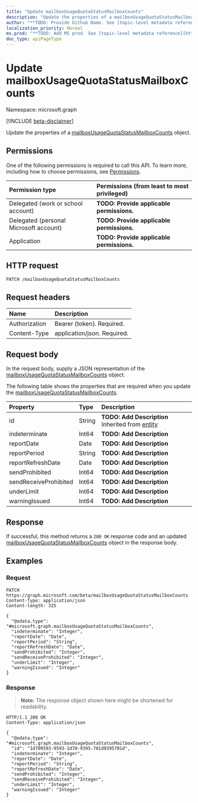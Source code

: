 ```yaml
---
title: "Update mailboxUsageQuotaStatusMailboxCounts"
description: "Update the properties of a mailboxUsageQuotaStatusMailboxCounts object."
author: "**TODO: Provide Github Name. See [topic-level metadata reference](https://msgo.azurewebsites.net/add/document/guidelines/metadata.html#topic-level-metadata)**"
localization_priority: Normal
ms.prod: "**TODO: Add MS prod. See [topic-level metadata reference](https://msgo.azurewebsites.net/add/document/guidelines/metadata.html#topic-level-metadata)**"
doc_type: apiPageType
---
```


# Update mailboxUsageQuotaStatusMailboxCounts
Namespace: microsoft.graph

[!INCLUDE [beta-disclaimer](../../includes/beta-disclaimer.md)]

Update the properties of a [mailboxUsageQuotaStatusMailboxCounts](../resources/mailboxusagequotastatusmailboxcounts.md) object.

## Permissions
One of the following permissions is required to call this API. To learn more, including how to choose permissions, see [Permissions](/graph/permissions-reference).

|Permission type|Permissions (from least to most privileged)|
|:---|:---|
|Delegated (work or school account)|**TODO: Provide applicable permissions.**|
|Delegated (personal Microsoft account)|**TODO: Provide applicable permissions.**|
|Application|**TODO: Provide applicable permissions.**|

## HTTP request

<!-- {
  "blockType": "ignored"
}
-->
``` http
PATCH /mailboxUsageQuotaStatusMailboxCounts
```

## Request headers
|Name|Description|
|:---|:---|
|Authorization|Bearer {token}. Required.|
|Content-Type|application/json. Required.|

## Request body
In the request body, supply a JSON representation of the [mailboxUsageQuotaStatusMailboxCounts](../resources/mailboxusagequotastatusmailboxcounts.md) object.

The following table shows the properties that are required when you update the [mailboxUsageQuotaStatusMailboxCounts](../resources/mailboxusagequotastatusmailboxcounts.md).

|Property|Type|Description|
|:---|:---|:---|
|id|String|**TODO: Add Description** Inherited from [entity](../resources/entity.md)|
|indeterminate|Int64|**TODO: Add Description**|
|reportDate|Date|**TODO: Add Description**|
|reportPeriod|String|**TODO: Add Description**|
|reportRefreshDate|Date|**TODO: Add Description**|
|sendProhibited|Int64|**TODO: Add Description**|
|sendReceiveProhibited|Int64|**TODO: Add Description**|
|underLimit|Int64|**TODO: Add Description**|
|warningIssued|Int64|**TODO: Add Description**|



## Response

If successful, this method returns a `200 OK` response code and an updated [mailboxUsageQuotaStatusMailboxCounts](../resources/mailboxusagequotastatusmailboxcounts.md) object in the response body.

## Examples

### Request
<!-- {
  "blockType": "request",
  "name": "update_mailboxusagequotastatusmailboxcounts"
}
-->
``` http
PATCH https://graph.microsoft.com/beta/mailboxUsageQuotaStatusMailboxCounts
Content-Type: application/json
Content-length: 325

{
  "@odata.type": "#microsoft.graph.mailboxUsageQuotaStatusMailboxCounts",
  "indeterminate": "Integer",
  "reportDate": "Date",
  "reportPeriod": "String",
  "reportRefreshDate": "Date",
  "sendProhibited": "Integer",
  "sendReceiveProhibited": "Integer",
  "underLimit": "Integer",
  "warningIssued": "Integer"
}
```


### Response
>**Note:** The response object shown here might be shortened for readability.
<!-- {
  "blockType": "response",
  "truncated": true
}
-->
``` http
HTTP/1.1 200 OK
Content-Type: application/json

{
  "@odata.type": "#microsoft.graph.mailboxUsageQuotaStatusMailboxCounts",
  "id": "1d709593-9593-1d70-9395-701d9395701d",
  "indeterminate": "Integer",
  "reportDate": "Date",
  "reportPeriod": "String",
  "reportRefreshDate": "Date",
  "sendProhibited": "Integer",
  "sendReceiveProhibited": "Integer",
  "underLimit": "Integer",
  "warningIssued": "Integer"
}
```


